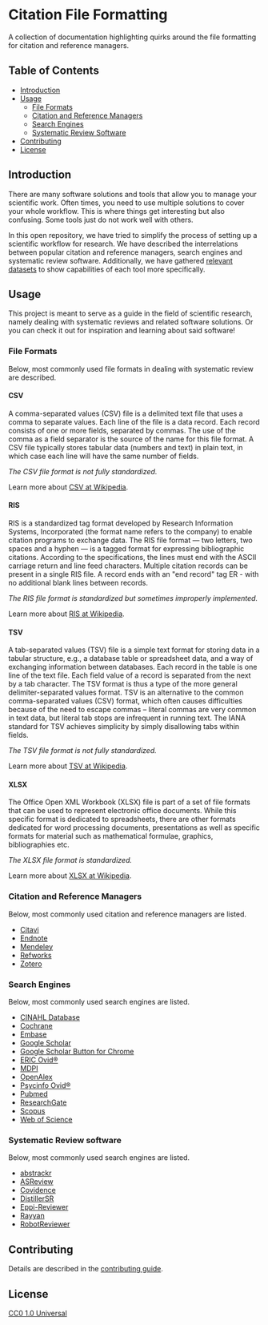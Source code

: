 # Citation File Formatting
A collection of documentation highlighting quirks around the file formatting for citation and reference managers.

## Table of Contents
* [Introduction](#introduction)
* [Usage](#usage)
  * [File Formats](#file-formats)
  * [Citation and Reference Managers](#citation-and-reference-managers)
  * [Search Engines](#search-engines)
  * [Systematic Review Software](#systematic-review-software)
* [Contributing](#contributing)
* [License](#license)

## Introduction
There are many software solutions and tools that allow you to manage your scientific work. Often times, you need to use multiple solutions to cover your whole workflow. This is where things get interesting but also confusing. Some tools just do not work well with others.

In this open repository, we have tried to simplify the process of setting up a scientific workflow for research. We have described the interrelations between popular citation and reference managers, search engines and systematic review software. Additionally, we have gathered [relevant datasets](Datasets/) to show capabilities of each tool more specifically.

## Usage
This project is meant to serve as a guide in the field of scientific research, namely dealing with systematic reviews and related software solutions. Or you can check it out for inspiration and learning about said software!

### File Formats
Below, most commonly used file formats in dealing with systematic review are described.

#### CSV
A comma-separated values (CSV) file is a delimited text file that uses a comma to separate values. Each line of the file is a data record. Each record consists of one or more fields, separated by commas. The use of the comma as a field separator is the source of the name for this file format. A CSV file typically stores tabular data (numbers and text) in plain text, in which case each line will have the same number of fields.

*The CSV file format is not fully standardized.*

Learn more about [CSV at Wikipedia](https://en.wikipedia.org/wiki/Comma-separated_values).

#### RIS
RIS is a standardized tag format developed by Research Information Systems, Incorporated (the format name refers to the company) to enable citation programs to exchange data. The RIS file format — two letters, two spaces and a hyphen — is a tagged format for expressing bibliographic citations. According to the specifications, the lines must end with the ASCII carriage return and line feed characters. Multiple citation records can be present in a single RIS file. A record ends with an "end record" tag ER - with no additional blank lines between records.

*The RIS file format is standardized but sometimes improperly implemented.*

Learn more about [RIS at Wikipedia](https://en.wikipedia.org/wiki/RIS_(file_format)).

#### TSV
A tab-separated values (TSV) file is a simple text format for storing data in a tabular structure, e.g., a database table or spreadsheet data, and a way of exchanging information between databases. Each record in the table is one line of the text file. Each field value of a record is separated from the next by a tab character. The TSV format is thus a type of the more general delimiter-separated values format.
TSV is an alternative to the common comma-separated values (CSV) format, which often causes difficulties because of the need to escape commas – literal commas are very common in text data, but literal tab stops are infrequent in running text. The IANA standard for TSV achieves simplicity by simply disallowing tabs within fields.

*The TSV file format is not fully standardized.*

Learn more about [TSV at Wikipedia](https://en.wikipedia.org/wiki/Tab-separated_values).

#### XLSX
The Office Open XML Workbook (XLSX) file is part of a set of file formats that can be used to represent electronic office documents. While this specific format is dedicated to spreadsheets, there are other formats dedicated for word processing documents, presentations as well as specific formats for material such as mathematical formulae, graphics, bibliographies etc.

*The XLSX file format is standardized.*

Learn more about [XLSX at Wikipedia](https://en.wikipedia.org/wiki/Office_Open_XML).

### Citation and Reference Managers
Below, most commonly used citation and reference managers are listed.
- [Citavi](https://www.citavi.com/en)
- [Endnote](https://endnote.com)
- [Mendeley](https://www.mendeley.com)
- [Refworks](https://www.refworks.com/)
- [Zotero](https://www.zotero.org)

### Search Engines
Below, most commonly used search engines are listed.
- [CINAHL Database](https://guides.library.uab.edu/CINAHL)
- [Cochrane](https://www.cochrane.org/search/)
- [Embase](https://www.embase.com)
- [Google Scholar](https://scholar.google.com)
- [Google Scholar Button for Chrome](https://chrome.google.com/webstore/detail/google-scholar-button/ldipcbpaocekfooobnbcddclnhejkcpn)
- [ERIC Ovid®](https://www.wolterskluwer.com/en/solutions/ovid/85)
- [MDPI](https://www.mdpi.com)
- [OpenAlex](https://openalex.org)
- [Psycinfo Ovid®](https://www.wolterskluwer.com/en/solutions/ovid/139)
- [Pubmed](https://pubmed.ncbi.nlm.nih.gov)
- [ResearchGate](https://researcgate.net)
- [Scopus](https://www.scopusjournals.com)
- [Web of Science](https://apps.webofknowledge.com/)

### Systematic Review software
Below, most commonly used search engines are listed.
- [abstrackr](http://abstrackr.cebm.brown.edu/account/login)
- [ASReview](https://asreview.nl)
- [Covidence](https://www.covidence.org)
- [DistillerSR](https://www.evidencepartners.com/products/distillersr-systematic-review-software)
- [Eppi-Reviewer](http://eppi.ioe.ac.uk/cms/Default.aspx?alias=eppi.ioe.ac.uk/cms/er4)
- [Rayyan](https://www.rayyan.ai)
- [RobotReviewer](https://www.robotreviewer.net)

## Contributing
Details are described in the [contributing guide](https://github.com/asreview/citation-file-formatting/blob/main/CONTRIBUTING.md).

## License
[CC0 1.0 Universal](https://github.com/asreview/citation-file-formatting/blob/main/LICENSE)

